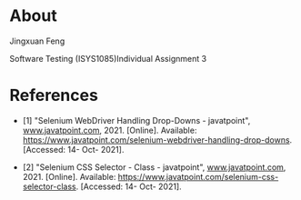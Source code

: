 # About
Jingxuan Feng

Software Testing (ISYS1085)Individual Assignment 3

# References
- [1] "Selenium WebDriver Handling Drop-Downs - javatpoint", www.javatpoint.com, 2021. [Online]. 
   Available: https://www.javatpoint.com/selenium-webdriver-handling-drop-downs. [Accessed: 14- Oct- 2021].


- [2] "Selenium CSS Selector - Class - javatpoint", www.javatpoint.com, 2021. [Online]. 
   Available: https://www.javatpoint.com/selenium-css-selector-class. [Accessed: 14- Oct- 2021].